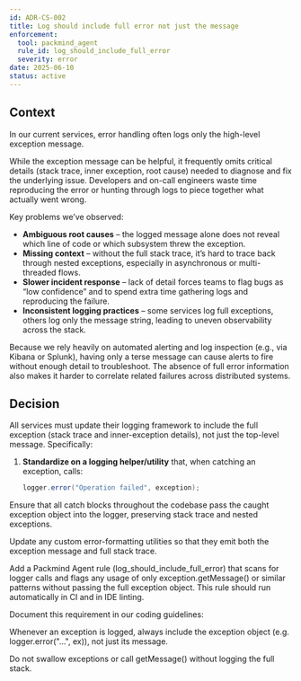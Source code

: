 ```yaml
---
id: ADR-CS-002
title: Log should include full error not just the message
enforcement:
  tool: packmind_agent
  rule_id: log_should_include_full_error
  severity: error
date: 2025-06-10
status: active
---
```

## Context

In our current services, error handling often logs only the high-level exception message.


While the exception message can be helpful, it frequently omits critical details (stack trace, inner exception, root cause) needed to diagnose and fix the underlying issue. Developers and on-call engineers waste time reproducing the error or hunting through logs to piece together what actually went wrong.

Key problems we’ve observed:
- **Ambiguous root causes** – the logged message alone does not reveal which line of code or which subsystem threw the exception.
- **Missing context** – without the full stack trace, it’s hard to trace back through nested exceptions, especially in asynchronous or multi-threaded flows.
- **Slower incident response** – lack of detail forces teams to flag bugs as “low confidence” and to spend extra time gathering logs and reproducing the failure.
- **Inconsistent logging practices** – some services log full exceptions, others log only the message string, leading to uneven observability across the stack.

Because we rely heavily on automated alerting and log inspection (e.g., via Kibana or Splunk), having only a terse message can cause alerts to fire without enough detail to troubleshoot. The absence of full error information also makes it harder to correlate related failures across distributed systems.

## Decision

All services must update their logging framework to include the full exception (stack trace and inner-exception details), not just the top-level message. Specifically:

1. **Standardize on a logging helper/utility** that, when catching an exception, calls:
   ```java
   logger.error("Operation failed", exception);

Ensure that all catch blocks throughout the codebase pass the caught exception object into the logger, preserving stack trace and nested exceptions.

Update any custom error-formatting utilities so that they emit both the exception message and full stack trace.

Add a Packmind Agent rule (log_should_include_full_error) that scans for logger calls and flags any usage of only exception.getMessage() or similar patterns without passing the full exception object. This rule should run automatically in CI and in IDE linting.

Document this requirement in our coding guidelines:

Whenever an exception is logged, always include the exception object (e.g. logger.error("…", ex)), not just its message.

Do not swallow exceptions or call getMessage() without logging the full stack.